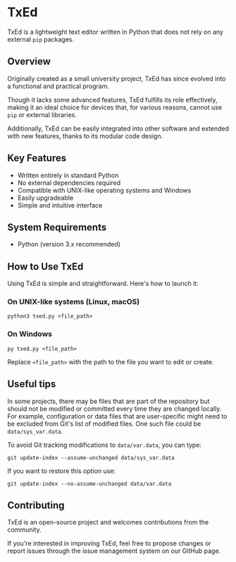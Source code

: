 # TxEd

TxEd is a lightweight text editor written in Python that does not rely on any 
external `pip` packages.

## Overview

Originally created as a small university project, TxEd has since evolved into 
a functional and practical program.

Though it lacks some advanced features, TxEd fulfills its role effectively, 
making it an ideal choice for devices that, for various reasons, cannot use 
`pip` or external libraries.

Additionally, TxEd can be easily integrated into other software and extended 
with new features, thanks to its modular code design.

## Key Features

- Written entirely in standard Python
- No external dependencies required
- Compatible with UNIX-like operating systems and Windows
- Easily upgradeable
- Simple and intuitive interface

## System Requirements

- Python (version 3.x recommended)

## How to Use TxEd

Using TxEd is simple and straightforward. Here's how to launch it:

### On UNIX-like systems (Linux, macOS)

```
python3 txed.py <file_path>
```

### On Windows

```
py txed.py <file_path>
```

Replace `<file_path>` with the path to the file you want to edit or create.

## Useful tips

In some projects, there may be files that are part of the repository but 
should not be modified or committed every time they are changed locally. For 
example, configuration or data files that are user-specific might need to be 
excluded from Git's list of modified files. One such file could be 
`data/sys_var.data`.

To avoid Git tracking modifications to `data/var.data`, you can type:

```git update-index --assume-unchanged data/sys_var.data```

If you want to restore this option use:

```git update-index --no-assume-unchanged data/var.data```

## Contributing

TxEd is an open-source project and welcomes contributions from the community. 

If you're interested in improving TxEd, feel free to propose changes or report 
issues through the issue management system on our GitHub page.
